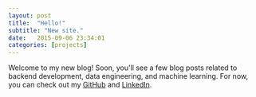 ```yaml
---
layout: post
title:  "Hello!"
subtitle: "New site."
date:   2015-09-06 23:34:01
categories: [projects]
---
```

Welcome to my new blog! Soon, you'll see a few blog posts related to backend development, data engineering, and machine learning. For now, you can check out my [GitHub](https://github.com/teacherc/) and [LinkedIn](https://www.linkedin.com/in/williams-candace/).


